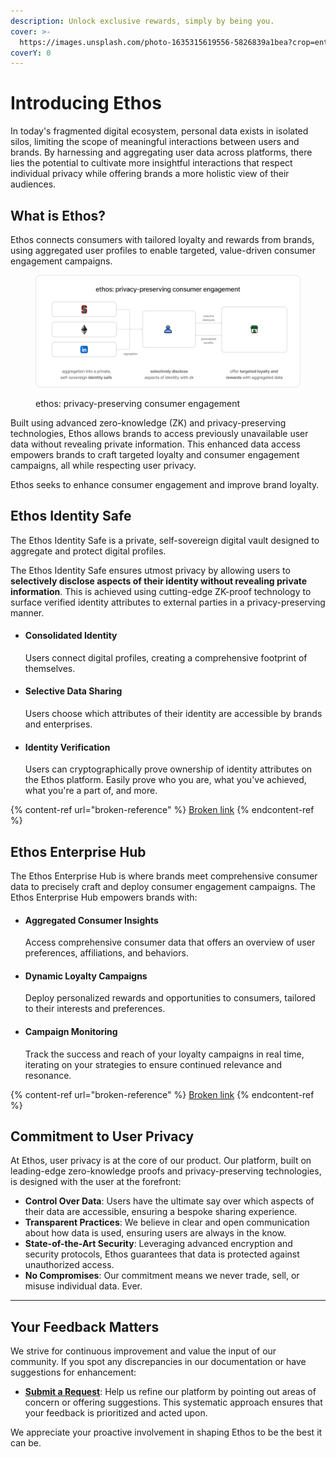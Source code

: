 ```yaml
---
description: Unlock exclusive rewards, simply by being you.
cover: >-
  https://images.unsplash.com/photo-1635315619556-5826839a1bea?crop=entropy&cs=srgb&fm=jpg&ixid=M3wxOTcwMjR8MHwxfHNlYXJjaHw0fHxicm93bnxlbnwwfHx8fDE2OTMwODcxNTF8MA&ixlib=rb-4.0.3&q=85
coverY: 0
---
```


# Introducing Ethos

In today's fragmented digital ecosystem, personal data exists in isolated silos, limiting the scope of meaningful interactions between users and brands. By harnessing and aggregating user data across platforms, there lies the potential to cultivate more insightful interactions that respect individual privacy while offering brands a more holistic view of their audiences.

## What is Ethos?

Ethos connects consumers with tailored loyalty and rewards from brands, using aggregated user profiles to enable targeted, value-driven consumer engagement campaigns.

<figure><img src=".gitbook/assets/image (3).png" alt=""><figcaption><p>ethos: privacy-preserving consumer engagement</p></figcaption></figure>

Built using advanced zero-knowledge (ZK) and privacy-preserving technologies, Ethos allows brands to access previously unavailable user data without revealing private information. This enhanced data access empowers brands to craft targeted loyalty and consumer engagement campaigns, all while respecting user privacy.

Ethos seeks to enhance consumer engagement and improve brand loyalty.

## Ethos Identity Safe

The Ethos Identity Safe is a private, self-sovereign digital vault designed to aggregate and protect digital profiles.&#x20;

The Ethos Identity Safe ensures utmost privacy by allowing users to **selectively disclose aspects of their identity without revealing private information**. This is achieved using cutting-edge ZK-proof technology to surface verified identity attributes to external parties in a privacy-preserving manner.

*   #### Consolidated Identity

    Users connect digital profiles, creating a comprehensive footprint of themselves.
*   #### Selective Data Sharing

    Users choose which attributes of their identity are accessible by brands and enterprises.
*   #### Identity Verification

    Users can cryptographically prove ownership of identity attributes on the Ethos platform. Easily prove who you are, what you've achieved, what you're a part of, and more.

{% content-ref url="broken-reference" %}
[Broken link](broken-reference)
{% endcontent-ref %}

## Ethos Enterprise Hub

The Ethos Enterprise Hub is where brands meet comprehensive consumer data to precisely craft and deploy consumer engagement campaigns. The Ethos Enterprise Hub empowers brands with:

*   #### Aggregated Consumer Insights&#x20;

    Access comprehensive consumer data that offers an overview of user preferences, affiliations, and behaviors.
*   #### Dynamic Loyalty Campaigns

    Deploy personalized rewards and opportunities to consumers, tailored to their interests and preferences.
*   #### Campaign Monitoring

    Track the success and reach of your loyalty campaigns in real time, iterating on your strategies to ensure continued relevance and resonance.

{% content-ref url="broken-reference" %}
[Broken link](broken-reference)
{% endcontent-ref %}

## Commitment to User Privacy

At Ethos, user privacy is at the core of our product. Our platform, built on leading-edge zero-knowledge proofs and privacy-preserving technologies, is designed with the user at the forefront:

* **Control Over Data**: Users have the ultimate say over which aspects of their data are accessible, ensuring a bespoke sharing experience.
* **Transparent Practices**: We believe in clear and open communication about how data is used, ensuring users are always in the know.
* **State-of-the-Art Security**: Leveraging advanced encryption and security protocols, Ethos guarantees that data is protected against unauthorized access.
* **No Compromises**: Our commitment means we never trade, sell, or misuse individual data. Ever.

***

## Your Feedback Matters

We strive for continuous improvement and value the input of our community. If you spot any discrepancies in our documentation or have suggestions for enhancement:

* [**Submit a Request**](https://canny.io/): Help us refine our platform by pointing out areas of concern or offering suggestions. This systematic approach ensures that your feedback is prioritized and acted upon.

We appreciate your proactive involvement in shaping Ethos to be the best it can be.
